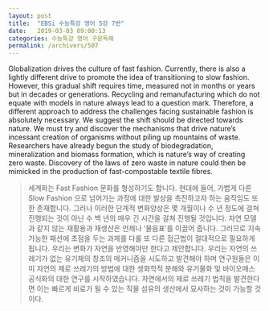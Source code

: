 ```yaml
---
layout: post
title:  "EBSi 수능특강 영어 5강 7번"
date:   2019-03-03 09:00:13
categories: 수능특강 영어 구문독해
permalink: /archivers/507
---
```


Globalization drives the culture of fast fashion. Currently, there is also a lightly different drive to promote the idea of transitioning to slow fashion. However, this gradual shift requires time, measured not in months or years but in decades or generations. Recycling and remanufacturing which do not equate with models in nature always lead to a question mark. Therefore, a different approach to address the challenges facing sustainable fashion is absolutely necessary. We suggest the shift should be directed towards nature. We must try and discover the mechanisms that drive nature’s incessant creation of organisms without piling up mountains of waste. Researchers have already begun the study of biodegradation, mineralization and biomass formation, which is nature’s way of creating zero waste. Discovery of the laws of zero waste in nature could then be mimicked in the production of fast-compostable textile fibres.
<!--more-->

>세계화는 Fast Fashion 문화를 형성하기도 합니다. 현대에 들어, 가볍게 다른 Slow Fashion 으로 넘어가는 과정에 대한 발상을 촉진하고자 하는 움직임도 또한 존재합니다. 그러나 이러한 단계적 변화양상은 몇 개월이나 수 년 정도에 걸쳐 진행되는 것이 아닌 수 백 년의 매우 긴 시간을 걸쳐 진행될 것입니다. 자연 모델과 같지 않는 재활용과 재생산은 언제나 ‘물음표’를 이끌어 줍니다. 그러므로 지속가능한 패션에 초점을 두는 과제를 다룰 또 다른 접근법이 절대적으로 필요하게 됩니다. 우리는 변화가 자연을 반영해야만 한다고 제안합니다. 우리는 자연의 쓰레기가 없는 유기체의 창조의 메커니즘을 시도하고 발견해야 하며 연구원들은 이미 자연의 제로 쓰레기의 방법에 대한 생화학적 분해와 유기물화 및 바이오매스 공식화의 대한 연구를 시작하였습니다. 자연에서의 제로 쓰레기 법칙을 발견한다면 이는 빠르게 비료가 될 수 있는 직물 섬유의 생산에서 묘사하는 것이 가능할 것이다.
